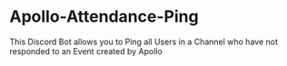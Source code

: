 # Apollo-Attendance-Ping
This Discord Bot allows you to Ping all Users in a Channel who have not responded to an Event created by Apollo
